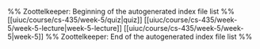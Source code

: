 %% Zoottelkeeper: Beginning of the autogenerated index file list  %%
 [[uiuc/course/cs-435/week-5/quiz|quiz]]
 [[uiuc/course/cs-435/week-5/week-5-lecture|week-5-lecture]]
 [[uiuc/course/cs-435/week-5/week-5|week-5]]
%% Zoottelkeeper: End of the autogenerated index file list  %%
